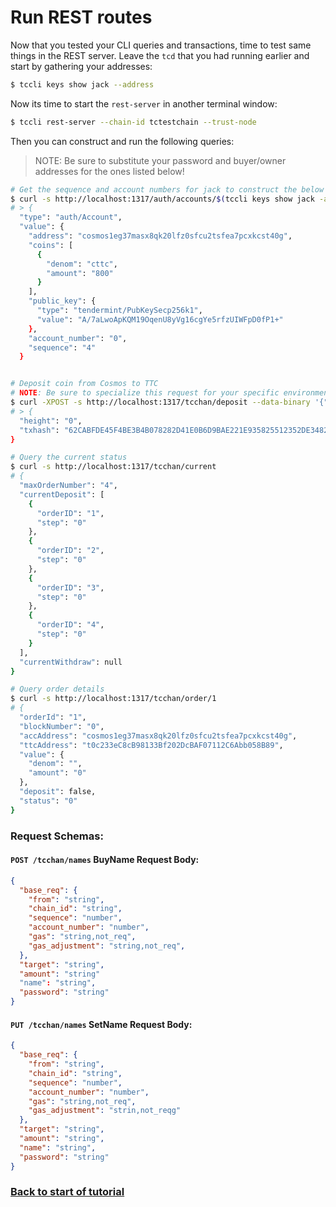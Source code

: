 # Run REST routes

Now that you tested your CLI queries and transactions, time to test same things in the REST server. Leave the `tcd` that you had running earlier and start by gathering your addresses:

```bash
$ tccli keys show jack --address
```

Now its time to start the `rest-server` in another terminal window:

```bash
$ tccli rest-server --chain-id tctestchain --trust-node
```

Then you can construct and run the following queries:

> NOTE: Be sure to substitute your password and buyer/owner addresses for the ones listed below!

```bash
# Get the sequence and account numbers for jack to construct the below requests
$ curl -s http://localhost:1317/auth/accounts/$(tccli keys show jack -a)
# > {
  "type": "auth/Account",
  "value": {
    "address": "cosmos1eg37masx8qk20lfz0sfcu2tsfea7pcxkcst40g",
    "coins": [
      {
        "denom": "cttc",
        "amount": "800"
      }
    ],
    "public_key": {
      "type": "tendermint/PubKeySecp256k1",
      "value": "A/7aLwoApKQM19OqenU8yVg16cgYe5rfzUIWFpD0fP1+"
    },
    "account_number": "0",
    "sequence": "4"
  }


# Deposit coin from Cosmos to TTC
# NOTE: Be sure to specialize this request for your specific environment
$ curl -XPOST -s http://localhost:1317/tcchan/deposit --data-binary '{"base_req":{"from":"cosmos1eg37masx8qk20lfz0sfcu2tsfea7pcxkcst40g","password":"12345678","chain_id":"tctestchain","sequence":"7","account_number":"0","amount":"66cttc"},"target":"t0c233eC8cB98133Bf202DcBAF07112C6Abb058B89","amount":"50cttc","name":"jack","pass":"12345678"}'
# > {
  "height": "0",
  "txhash": "62CABFDE45F4BE3B4B078282D41E0B6D9BAE221E935825512352DE3482FEE190"
}

# Query the current status
$ curl -s http://localhost:1317/tcchan/current
# {
  "maxOrderNumber": "4",
  "currentDeposit": [
    {
      "orderID": "1",
      "step": "0"
    },
    {
      "orderID": "2",
      "step": "0"
    },
    {
      "orderID": "3",
      "step": "0"
    },
    {
      "orderID": "4",
      "step": "0"
    }
  ],
  "currentWithdraw": null
}

# Query order details
$ curl -s http://localhost:1317/tcchan/order/1
# {
  "orderId": "1",
  "blockNumber": "0",
  "accAddress": "cosmos1eg37masx8qk20lfz0sfcu2tsfea7pcxkcst40g",
  "ttcAddress": "t0c233eC8cB98133Bf202DcBAF07112C6Abb058B89",
  "value": {
    "denom": "",
    "amount": "0"
  },
  "deposit": false,
  "status": "0"
}
```

### Request Schemas:

#### `POST /tcchan/names` BuyName Request Body:
```json
{
  "base_req": {
    "from": "string",
    "chain_id": "string",
    "sequence": "number",
    "account_number": "number",
    "gas": "string,not_req",
    "gas_adjustment": "string,not_req",
  },
  "target": "string",
  "amount": "string"
  "name": "string",
  "password": "string"
}
```

#### `PUT /tcchan/names` SetName Request Body:
```json
{
  "base_req": {
    "from": "string",
    "chain_id": "string",
    "sequence": "number",
    "account_number": "number",
    "gas": "string,not_req",
    "gas_adjustment": "strin,not_reqg"
  },
  "target": "string",
  "amount": "string",
  "name": "string",
  "password": "string"
}
```

### [Back to start of tutorial](./tutorial.md)
